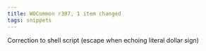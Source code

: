 ```yaml
---
title: WOCommon r307, 1 item changed
tags: snippets
---
```


Correction to shell script (escape when echoing literal dollar sign)

